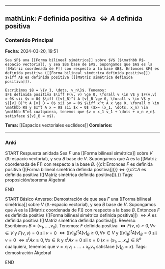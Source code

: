 
---
mathLink: $F$ definida positiva $\iff A$ definida positiva
---
### Contenido Principal

**Fecha:** 2024-03-20, 19:51

```ad-lemma
Sea $F$ una [[Forma bilineal simétrica]] sobre $V$ ($\mathbb R$-espacio vectorial), y sea $B$ base de $V$. Supongamos que $A$ es la [[Matriz coordenada de F]] con respecto a la base $B$. Entonces $F$ es definida positiva ([[Forma bilineal simétrica definida positiva]]) $\iff A$ es definida positiva ([[Matriz simétrica definida positiva]]).
```

```ad-proof
Escribimos $B = \{v_1, \dots, v_n\}$. Tenemos:
$F$ definida positiva $\iff F(v, v) \ge 0, \forall v \in V$ y $F(v,v) = 0$ sii $v = 0$ $\iff ([v]_B)^t A [v]_B \ge 0, \forall v \in V$ y $([v]_B)^t A [v]_B = 0$ sii $v = 0$ $\iff x^t A x \ge 0, \forall x \in \mathbb R$ y $x^t A x = 0$ sii $x = 0$ ($x= (x_1, \dots, x_n) \in \mathbb R^n$ cualquiera, tenemos que $v = x_1 v_1 + \dots + x_n v_n$ satisface $[v]_B = x$).
```

**Tema:** [[Espacios vectoriales euclídeos]]
**Corolarios:**

---
### Anki

START
Respuesta anidada
Sea $F$ una [[Forma bilineal simétrica]] sobre $V$ ($\mathbb R$-espacio vectorial), y sea $B$ base de $V$. Supongamos que $A$ es la [[Matriz coordenada de F]] con respecto a la base $B$. {{c1::Entonces $F$ es definida positiva ([[Forma bilineal simétrica definida positiva]])}} $\iff$ {{c2::$A$ es definida positiva ([[Matriz simétrica definida positiva]]).}}
Tags: proposición/teorema ÁlgebraI
<!--ID: 1712235233667-->
END

START
Básico
Anverso: Demostración de que sea $F$ una [[Forma bilineal simétrica]] sobre $V$ ($\mathbb R$-espacio vectorial), y sea $B$ base de $V$. Supongamos que $A$ es la [[Matriz coordenada de F]] con respecto a la base $B$. Entonces $F$ es definida positiva ([[Forma bilineal simétrica definida positiva]]) $\iff A$ es definida positiva ([[Matriz simétrica definida positiva]]).
Reverso: Escribimos $B = \{v_1, \dots, v_n\}$. Tenemos:
$F$ definida positiva $\iff F(v, v) \ge 0, \forall v \in V$ y $F(v,v) = 0$ sii $v = 0$ $\iff ([v]_B)^t A [v]_B \ge 0, \forall v \in V$ y $([v]_B)^t A [v]_B = 0$ sii $v = 0$ $\iff x^t A x \ge 0, \forall x \in \mathbb R$ y $x^t A x = 0$ sii $x = 0$ ($x= (x_1, \dots, x_n) \in \mathbb R^n$ cualquiera, tenemos que $v = x_1 v_1 + \dots + x_n v_n$ satisface $[v]_B = x$).
Tags: demostración ÁlgebraI
<!--ID: 1712235233674-->
END
